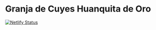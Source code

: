 <h1>Granja de Cuyes Huanquita de Oro</h1>

[![Netlify Status](https://api.netlify.com/api/v1/badges/893c4e3c-6794-4c22-9ca2-f505791f9510/deploy-status)](https://app.netlify.com/sites/huanquita-de-oro/deploys)